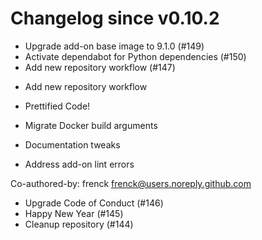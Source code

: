 # Changelog since v0.10.2
- Upgrade add-on base image to 9.1.0 (#149) 
- Activate dependabot for Python dependencies (#150) 
- Add new repository workflow (#147)

* Add new repository workflow

* Prettified Code!

* Migrate Docker build arguments

* Documentation tweaks

* Address add-on lint errors

Co-authored-by: frenck <frenck@users.noreply.github.com> 
- Upgrade Code of Conduct (#146) 
- Happy New Year (#145) 
- Cleanup repository (#144) 
